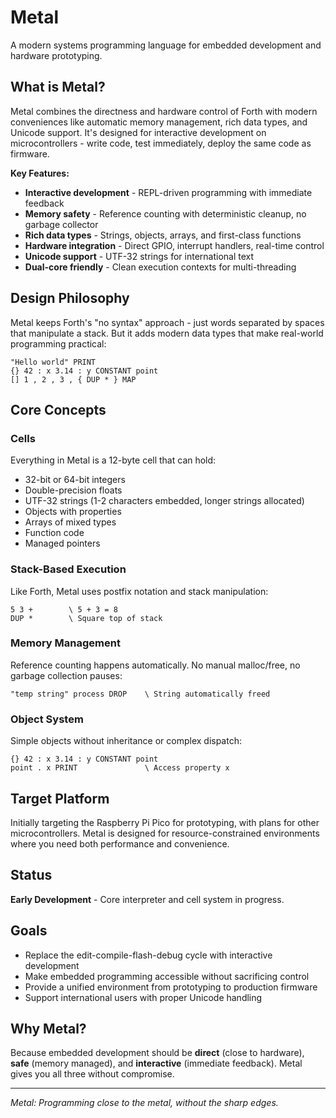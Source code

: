 # Metal

A modern systems programming language for embedded development and hardware prototyping.

## What is Metal?

Metal combines the directness and hardware control of Forth with modern conveniences like automatic memory management, rich data types, and Unicode support. It's designed for interactive development on microcontrollers - write code, test immediately, deploy the same code as firmware.

**Key Features:**
- **Interactive development** - REPL-driven programming with immediate feedback
- **Memory safety** - Reference counting with deterministic cleanup, no garbage collector
- **Rich data types** - Strings, objects, arrays, and first-class functions
- **Hardware integration** - Direct GPIO, interrupt handlers, real-time control
- **Unicode support** - UTF-32 strings for international text
- **Dual-core friendly** - Clean execution contexts for multi-threading

## Design Philosophy

Metal keeps Forth's "no syntax" approach - just words separated by spaces that manipulate a stack. But it adds modern data types that make real-world programming practical:

```metal
"Hello world" PRINT
{} 42 : x 3.14 : y CONSTANT point
[] 1 , 2 , 3 , { DUP * } MAP
```

## Core Concepts

### Cells
Everything in Metal is a 12-byte cell that can hold:
- 32-bit or 64-bit integers
- Double-precision floats  
- UTF-32 strings (1-2 characters embedded, longer strings allocated)
- Objects with properties
- Arrays of mixed types
- Function code
- Managed pointers

### Stack-Based Execution
Like Forth, Metal uses postfix notation and stack manipulation:
```metal
5 3 +        \ 5 + 3 = 8
DUP *        \ Square top of stack
```

### Memory Management
Reference counting happens automatically. No manual malloc/free, no garbage collection pauses:
```metal
"temp string" process DROP    \ String automatically freed
```

### Object System
Simple objects without inheritance or complex dispatch:
```metal
{} 42 : x 3.14 : y CONSTANT point
point . x PRINT               \ Access property x
```

## Target Platform

Initially targeting the Raspberry Pi Pico for prototyping, with plans for other microcontrollers. Metal is designed for resource-constrained environments where you need both performance and convenience.

## Status

**Early Development** - Core interpreter and cell system in progress.

## Goals

- Replace the edit-compile-flash-debug cycle with interactive development
- Make embedded programming accessible without sacrificing control
- Provide a unified environment from prototyping to production firmware
- Support international users with proper Unicode handling

## Why Metal?

Because embedded development should be **direct** (close to hardware), **safe** (memory managed), and **interactive** (immediate feedback). Metal gives you all three without compromise.

---

*Metal: Programming close to the metal, without the sharp edges.*
